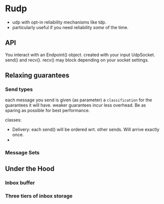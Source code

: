 # Rudp
* udp with opt-in reliability mechanisms like tdp.
* particularly useful if you need reliability _some_ of the time.

## API
You interact with an Endpoint() object. created with your input UdpSocket.
send() and recv(). recv() may block depending on your socket settings.

## Relaxing guarantees
### Send types
each message you send is given (as parameter) a `classification` for the guarantees it will have.
weaker guarantees incur less overhead. Be as sparing as possible for best performance.

classes:
* Delivery: each send() will be ordered wrt. other sends. Will arrive exactly once.
* 


### Message Sets

## Under the Hood

### Inbox buffer

### Three tiers of inbox storage